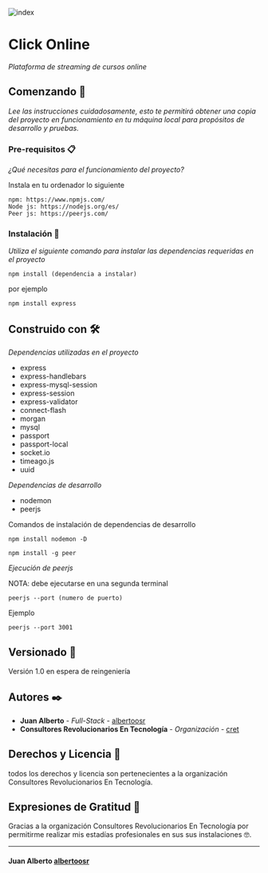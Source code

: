 ![index](https://user-images.githubusercontent.com/62088439/113485901-4979d780-946d-11eb-89c4-0dd1be9f6e51.png)

# Click Online 

_Plataforma de streaming de cursos online_


## Comenzando 🚀

_Lee las  instrucciones cuidadosamente, esto te permitirá obtener una copia del proyecto en funcionamiento en tu máquina local para propósitos de desarrollo y pruebas._


### Pre-requisitos 📋

_¿Qué necesitas para el funcionamiento del proyecto?_

Instala en tu ordenador lo siguiente 

```
npm: https://www.npmjs.com/
Node js: https://nodejs.org/es/
Peer js: https://peerjs.com/
```

### Instalación 🔧

_Utiliza el siguiente comando para instalar las dependencias requeridas en el proyecto_

```
npm install (dependencia a instalar)
```
por ejemplo

```
npm install express
```

## Construido con 🛠️

_Dependencias utilizadas en el proyecto_

* express
* express-handlebars
* express-mysql-session
* express-session
* express-validator
* connect-flash
* morgan
* mysql
* passport
* passport-local
* socket.io
* timeago.js
* uuid

_Dependencias de desarrollo_

* nodemon
* peerjs

Comandos de instalación de dependencias de desarrollo

```
npm install nodemon -D

npm install -g peer
```

_Ejecución de peerjs_

NOTA: debe ejecutarse en una segunda terminal 

```
peerjs --port (numero de puerto)
```

Ejemplo
```
peerjs --port 3001
```

## Versionado 📌

Versión 1.0 en espera de reingeniería 

## Autores ✒️

* **Juan Alberto** - *Full-Stack* - [albertoosr](https://github.com/albertoosr)
* **Consultores Revolucionarios En Tecnología** - *Organización* - [cret](https://consultores-revolucionarios-en-tecnologia-s-a-s-de-c-v.ueniweb.com/)

## Derechos y Licencia 📄

todos los derechos y licencia son pertenecientes a la organización Consultores Revolucionarios En Tecnología.

## Expresiones de Gratitud 🎁

Gracias a la organización Consultores Revolucionarios En Tecnología por permitirme realizar mis estadías profesionales en sus sus instalaciones 🤓.

---
#### Juan Alberto [albertoosr](https://github.com/albertoosr)

